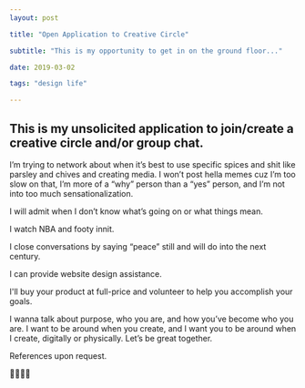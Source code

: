 ```yaml
---
layout: post

title: "Open Application to Creative Circle"

subtitle: "This is my opportunity to get in on the ground floor..."

date: 2019-03-02

tags: "design life"

---
```


## This is my unsolicited application to join/create a creative circle and/or group chat.

I’m trying to network about when it’s best to use specific spices and shit like parsley and chives and creating media. I won’t post hella memes cuz I’m too slow on that, I’m more of a “why” person than a “yes” person, and I’m not into too much sensationalization.

I will admit when I don’t know what’s going on or what things mean.

I watch NBA and footy innit.

I close conversations by saying “peace” still and will do into the next century.

I can provide website design assistance.

I'll buy your product at full-price and volunteer to help you accomplish your goals.

I wanna talk about purpose, who you are, and how you’ve become who you are. I want to be around when you create, and I want you to be around when I create, digitally or physically. Let’s be great together.

References upon request.

👍🏿✌🏿